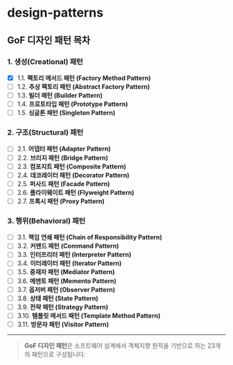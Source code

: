 # design-patterns

## GoF 디자인 패턴 목차

### 1. 생성(Creational) 패턴

- [x] 1.1. **팩토리 메서드 패턴 (Factory Method Pattern)**
- [ ] 1.2. **추상 팩토리 패턴 (Abstract Factory Pattern)**
- [ ] 1.3. **빌더 패턴 (Builder Pattern)**
- [ ] 1.4. **프로토타입 패턴 (Prototype Pattern)**
- [ ] 1.5. **싱글톤 패턴 (Singleton Pattern)**

### 2. 구조(Structural) 패턴

- [ ] 2.1. **어댑터 패턴 (Adapter Pattern)**
- [ ] 2.2. **브리지 패턴 (Bridge Pattern)**
- [ ] 2.3. **컴포지트 패턴 (Composite Pattern)**
- [ ] 2.4. **데코레이터 패턴 (Decorator Pattern)**
- [ ] 2.5. **퍼사드 패턴 (Facade Pattern)**
- [ ] 2.6. **플라이웨이트 패턴 (Flyweight Pattern)**
- [ ] 2.7. **프록시 패턴 (Proxy Pattern)**

### 3. 행위(Behavioral) 패턴

- [ ] 3.1. **책임 연쇄 패턴 (Chain of Responsibility Pattern)**
- [ ] 3.2. **커맨드 패턴 (Command Pattern)**
- [ ] 3.3. **인터프리터 패턴 (Interpreter Pattern)**
- [ ] 3.4. **이터레이터 패턴 (Iterator Pattern)**
- [ ] 3.5. **중재자 패턴 (Mediator Pattern)**
- [ ] 3.6. **메멘토 패턴 (Memento Pattern)**
- [ ] 3.7. **옵저버 패턴 (Observer Pattern)**
- [ ] 3.8. **상태 패턴 (State Pattern)**
- [ ] 3.9. **전략 패턴 (Strategy Pattern)**
- [ ] 3.10. **템플릿 메서드 패턴 (Template Method Pattern)**
- [ ] 3.11. **방문자 패턴 (Visitor Pattern)**

---

> **GoF 디자인 패턴**은 소프트웨어 설계에서 객체지향 원칙을 기반으로 하는 23개의 패턴으로 구성됩니다.
